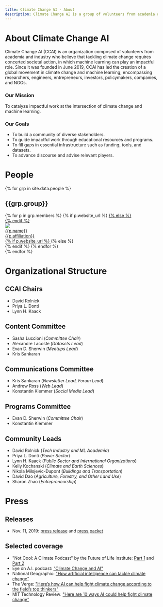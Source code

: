 ```yaml
---
title: Climate Change AI - About
description: Climate Change AI is a group of volunteers from academia and industry who believe in using machine learning, where it is relevant, to help tackle the climate crisis.
---
```


# About Climate Change AI

Climate Change AI (CCAI) is an organization composed of volunteers from academia and industry who believe that tackling climate change requires concerted societal action, in which machine learning can play an impactful role. Since it was founded in June 2019, CCAI has led the creation of a global movement in climate change and machine learning, encompassing researchers, engineers, entrepreneurs, investors, policymakers, companies, and NGOs.

### Our Mission
To catalyze impactful work at the intersection of climate change and machine learning.

### Our Goals
* To build a community of diverse stakeholders.
* To guide impactful work through educational resources and programs.
* To fill gaps in essential infrastructure such as funding, tools, and datasets. 
* To advance discourse and advise relevant players.


# People

{% for grp in site.data.people %}
<h2 id="{{grp.anchor}}">{{grp.group}}</h2>
<div class="person__list">
{% for p in grp.members %}
{% if p.website_url %}
<a class="person__item" href="{{p.website_url}}" target="_blank">
{% else %}
<div class="person__item">
{% endif %}
<div class="person__pic-wrapper">
<img class="person__pic" src="{{p.image_url}}">
</div>
<div class="person__name">{{p.name}}</div>
<div class="person__affil">{{p.affiliation}}</div>
{% if p.website_url %}
</a>
{% else %}
</div>
{% endif %}
{% endfor %}
</div>
{% endfor %}

# Organizational Structure

## CCAI Chairs
- David Rolnick
- Priya L. Donti
- Lynn H. Kaack

## Content Committee
- Sasha Luccioni (<em>Committee Chair</em>)
- Alexandre Lacoste (<em>Datasets Lead</em>)
- Evan D. Sherwin (<em>Meetups Lead</em>)
- Kris Sankaran

## Communications Committee
- Kris Sankaran (<em>Newsletter Lead, Forum Lead</em>)
- Andrew Ross (<em>Web Lead</em>)
- Konstantin Klemmer (<em>Social Media Lead</em>)

## Programs Committee
- Evan D. Sherwin (<em>Committee Chair</em>)
- Konstantin Klemmer

## Community Leads
- David Rolnick (<em>Tech Industry and ML Academia</em>)
- Priya L. Donti (<em>Power Sector</em>)
- Lynn H. Kaack (<em>Public Sector and International Organizations</em>)
- Kelly Kochanski (<em>Climate and Earth Sciences</em>)
- Nikola Milojevic-Dupont (<em>Buildings and Transportation</em>)
- David Dao (<em>Agriculture, Forestry, and Other Land Use</em>)
- Sharon Zhao (<em>Entrepreneurship</em>)

# Press

## Releases
* Nov. 11, 2019: <a href="/press_releases/2019-11-11/release.html" target="_blank">press release</a> and [press packet](/press_releases/2019-11-11/press_packet.zip)

## Selected coverage
* "Not Cool: A Climate Podcast" by the Future of Life Institute: <a href="https://futureoflife.org/2019/10/22/not-cool-ep-16-tackling-climate-change-with-machine-learning-part-1/" target="_blank">Part 1</a> and <a href="https://futureoflife.org/2019/10/24/not-cool-ep-17-tackling-machine-learning-with-climate-change-part-2/" target="_blank">Part 2</a>
* Eye on A.I. podcast: <a href="https://www.eye-on.ai/podcast-024" target="_blank">"Climate Change and AI"</a>
* National Geographic: <a href="https://www.nationalgeographic.com/environment/2019/07/artificial-intelligence-climate-change/" target="_blank">"How artificial intelligence can tackle climate change"</a>
* The Verge: <a href="https://www.theverge.com/2019/6/25/18744034/ai-artificial-intelligence-ml-climate-change-fight-tackle" target="_blank">"Here’s how AI can help fight climate change according to the field’s top thinkers"</a>
* MIT Technology Review: <a href="https://www.technologyreview.com/s/613838/ai-climate-change-machine-learning/" target="_blank">"Here are 10 ways AI could help fight climate change"</a>

